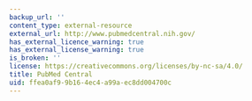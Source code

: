 ```yaml
---
backup_url: ''
content_type: external-resource
external_url: http://www.pubmedcentral.nih.gov/
has_external_licence_warning: true
has_external_license_warning: true
is_broken: ''
license: https://creativecommons.org/licenses/by-nc-sa/4.0/
title: PubMed Central
uid: ffea0af9-9b16-4ec4-a99a-ec8dd004700c
---
```

